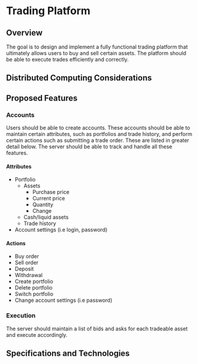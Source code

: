 # Trading Platform

## Overview

The goal is to design and implement a fully functional trading platform that ultimately allows users to buy and sell certain assets. The platform should be able to execute trades efficiently and correctly.

## Distributed Computing Considerations

## Proposed Features

### Accounts

Users should be able to create accounts. These accounts should be able to maintain certain attributes, such as portfolios and trade history, and perform certain actions such as submitting a trade order. These are listed in greater detail below. The server should be able to track and handle all these features.

#### Attributes
- Portfolio
	- Assets
		- Purchase price
		- Current price
		- Quantity
		- Change
	- Cash/liquid assets
	- Trade history
- Account settings (i.e login, password)

#### Actions
- Buy order
- Sell order
- Deposit
- Withdrawal
- Create portfolio
- Delete portfolio
- Switch portfolio
- Change account settings (i.e password)

### Execution

The server should maintain a list of bids and asks for each tradeable asset and execute accordingly.

## Specifications and Technologies

